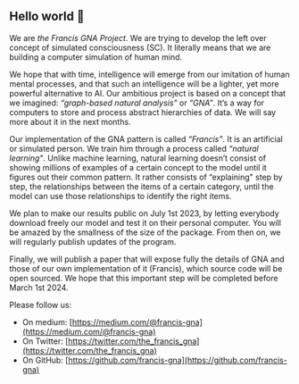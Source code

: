 ## Hello world 👋

We are *the Francis GNA Project*. We are trying to develop the left over concept of simulated consciousness (SC). It literally means that we are building a computer simulation of human mind.

We hope that with time, intelligence will emerge from our imitation of human mental processes, and that such an intelligence will be a lighter, yet more powerful alternative to AI.
Our ambitious project is based on a concept that we imagined: *“graph-based natural analysis"* or *“GNA”*. It’s a way for computers to store and process abstract hierarchies of data. We will say more about it in the next months.

Our implementation of the GNA pattern is called *“Francis"*. It is an artificial or simulated person. We train him through a process called *“natural learning"*. Unlike machine learning, natural learning doesn’t consist of showing millions of examples of a certain concept to the model until it figures out their common pattern. It rather consists of “explaining" step by step, the relationships between the items of a certain category, until the model can use those relationships to identify the right items.

We plan to make our results public on July 1st 2023, by letting everybody download freely our model and test it on their personal computer. You will be amazed by the smallness of the size of the package. From then on, we will regularly publish updates of the program.

Finally, we will publish a paper that will expose fully the details of GNA and those of our own implementation of it (Francis), which source code will be open sourced. We hope that this important step will be completed before March 1st 2024.

Please follow us:

- On medium: [https://medium.com/@francis-gna](https://medium.com/@francis-gna)
- On Twitter: [https://twitter.com/the_francis_gna](https://twitter.com/the_francis_gna)
- On GitHub: [https://github.com/francis-gna](https://github.com/francis-gna)

<!--

**Here are some ideas to get you started:**

🙋‍♀️ A short introduction - what is your organization all about?
🌈 Contribution guidelines - how can the community get involved?
👩‍💻 Useful resources - where can the community find your docs? Is there anything else the community should know?
🍿 Fun facts - what does your team eat for breakfast?
🧙 Remember, you can do mighty things with the power of [Markdown](https://docs.github.com/github/writing-on-github/getting-started-with-writing-and-formatting-on-github/basic-writing-and-formatting-syntax)
-->
